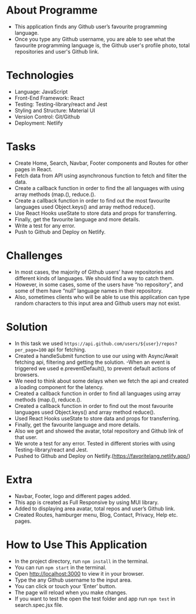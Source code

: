 # About Programme

- This application finds any Github user’s favourite programming language.
- Once you type any Github username, you are able to see what the favourite programming language is, the Github user's profile photo, total repositories and user's Github link.

# **Technologies**

- Language: JavaScript
- Front-End Framework: React
- Testing: Testing-library/react and Jest
- Styling and Structure: Material UI
- Version Control: Git/Github
- Deployment: Netlify

# **Tasks**

- Create Home, Search, Navbar, Footer components and Routes for other pages in React.
- Fetch data from API using asynchronous function to fetch and filter the data.
- Create a callback function in order to find the all languages with using array methods (map.(), reduce.().
- Create a callback function in order to find out the most favourite languages used Object.keys() and array method reduce().
- Use React Hooks useState to store data and props for transferring.
- Finally, get the favourite language and more details.
- Write a test for any error.
- Push to Github and Deploy on Netlify.

# **Challenges**

- In most cases, the majority of Github users’ have repositories and different kinds of languages. We should find a way to catch them.
- However, in some cases, some of the users have “no repository”, and some of them have “null” language names in their repository.
- Also, sometimes clients who will be able to use this application can type random characters to this input area and Github users may not exist.

# **Solution**

- In this task we used `https://api.github.com/users/${user}/repos?per_page=100` api for fetching.
- Created a handleSubmit function to use our using with Async/Await fetching api, filtering and getting the solution.
  -When an event is triggered we used e.preventDefault(), to prevent default actions of browsers.
- We need to think about some delays when we fetch the api and created a loading component for the latency.
- Created a callback function in order to find all languages using array methods (map.(), reduce.().
- Created a callback function in order to find out the most favourite languages used Object.keys() and array method reduce().
- Used React Hooks useState to store data and props for transferring.
- Finally, get the favourite language and more details.
- Also we get and showed the avatar, total repository and Github link of that user.
- We wrote a test for any error. Tested in different stories with using Testing-library/react and Jest.
- Pushed to Github and Deploy on Netlify.(https://favoritelang.netlify.app/)

# **Extra**

- Navbar, Footer, logo and different pages added.
- This app is created as Full Responsive by using MUI library.
- Added to displaying area avatar, total repos and user’s Github link.
- Created Routes, hamburger menu, Blog, Contact, Privacy, Help etc. pages.

# How to Use This Application

- In the project directory, run `npm install` in the terminal.
- You can run `npm start` in the terminal.
- Open [http://localhost:3000](http://localhost:3000) to view it in your browser.
- Type the any Github username to the input area.
- You can click or touch your ‘Enter’ button.
- The page will reload when you make changes.
- If you want to test the open the test folder and app run `npm test` in search.spec.jsx file.
